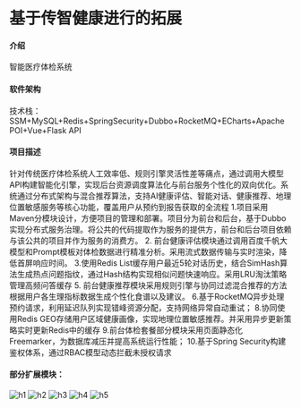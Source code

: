 # 基于传智健康进行的拓展

#### 介绍
智能医疗体检系统

#### 软件架构
技术栈：SSM+MySQL+Redis+SpringSecurity+Dubbo+RocketMQ+ECharts+Apache POI+Vue+Flask API


#### 项目描述
针对传统医疗体检系统人工效率低、规则引擎灵活性差等痛点，通过调用大模型API构建智能化引擎，实现后台资源调度算法化与前台服务个性化的双向优化。系统通过分布式架构与混合推荐算法，支持AI健康评估、智能对话、健康推荐、地理位置敏感服务等核心功能，覆盖用户从预约到报告获取的全流程
1.项目采用Maven分模块设计，方便项目的管理和部署。项目分为前台和后台，基于Dubbo实现分布式服务治理。将公共的代码提取作为服务的提供方，前台和后台项目依赖与该公共的项目并作为服务的消费方。
2. 前台健康评估模块通过调用百度千帆大模型和Prompt模板对体检数据进行精准分析。采用流式数据传输与实时渲染，降低首屏响应时间。
3.使用Redis List缓存用户最近5轮对话历史，结合SimHash算法生成热点问题指纹，通过Hash结构实现相似问题快速响应。采用LRU淘汰策略管理高频问答缓存
5. 前台健康推荐模块采用规则引擎与协同过滤混合推荐的方法根据用户各生理指标数据生成个性化食谱以及建议。
6.基于RocketMQ异步处理预约请求，利用延迟队列实现错峰资源分配，支持网络异常自动重试；
8.协同使用Redis GEO存储用户区域健康画像，实现地理位置敏感推荐。并采用异步更新策略实时更新Redis中的缓存
9.前台体检套餐部分模块采用页面静态化Freemarker，为数据库减压并提高系统运行性能；
10.基于Spring Security构建鉴权体系，通过RBAC模型动态拦截未授权请求



#### 部分扩展模块：
![h1](https://github.com/user-attachments/assets/ae6531e0-c603-40a7-9613-2412c7f47d2e)
![h2](https://github.com/user-attachments/assets/0114615e-b62e-45c8-89ba-37ea588ba0e5)
![h3](https://github.com/user-attachments/assets/72ed53bd-ca3a-460a-a166-7d90796b29f9)
![h4](https://github.com/user-attachments/assets/8d6e86c7-df86-4c3d-8eb7-c06998769d04)
![h5](https://github.com/user-attachments/assets/5cb7b2d6-204a-4b21-9849-3d7a365017d8)
